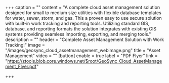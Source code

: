 +++
caption = ""
content = "A complete cloud asset management solution designed for small to medium size utilities with flexible database templates for water, sewer, storm, and gas.  This a proven easy to use secure solution with built-in work tracking and reporting tools.  Utilizing standard GIS, database, and reporting formats the solution integrates with existing GIS systems providing seamless importing, exporting, and merging tools."
description = ""
header = "Complete Asset Management Solution with Work Tracking!"
image = "/images/geosync_cloud_assetmanagement_webimage.png"
title = "Asset Management"
video = ""
[button]
enable = true
label = "PDF Flyer"
link = "https://ztools.blob.core.windows.net/$root/GeoSync_Cloud_AssetManagement_Flyer.pdf"

+++
